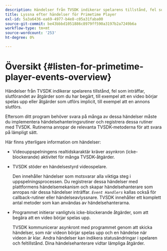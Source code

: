 ```yaml
---
description: Händelser från TVSDK indikerar spelarens tillstånd, fel som inträffar, slutförandet av åtgärder som du har begärt, till exempel att en video börjar spelas upp eller åtgärder som utförs implicit, till exempel att en annons slutförs.
title: Lyssna efter händelser för Primetime Player
exl-id: 5a3a6436-ea69-4977-b4e8-c05a31faba00
source-git-commit: be43bbbd1051886c8979ff590a3197b2a7249b6a
workflow-type: tm+mt
source-wordcount: '253'
ht-degree: 0%

---
```


# Översikt {#listen-for-primetime-player-events-overview}

Händelser från TVSDK indikerar spelarens tillstånd, fel som inträffar, slutförandet av åtgärder som du har begärt, till exempel att en video börjar spelas upp eller åtgärder som utförs implicit, till exempel att en annons slutförs.

Eftersom ditt program behöver svara på många av dessa händelser måste du implementera händelsehanteringsrutiner och registrera dessa rutiner med TVSDK. Rutinerna anropar de relevanta TVSDK-metoderna för att svara på lämpligt sätt.

Här finns ytterligare information om händelser:

* Videouppspelningens realtidskaraktär kräver asynkron (icke-blockerande) aktivitet för många TVSDK-åtgärder.
* TVSDK stöder en händelsestyrd videospelare.

   Den innehåller händelser som motsvarar alla viktiga steg i uppspelningsprocessen. Du registrerar dessa händelser med plattformens händelsemekanism och skapar händelsehanterare som anropas när dessa händelser inträffar. *`Event Handlers`* kallas också för callback-rutiner eller händelseavlyssnare. TVSDK innehåller ett komplett antal metoder som kan användas av händelsehanterarna.
* Programmet initierar vanligtvis icke-blockerande åtgärder, som att begära att en video börjar spelas upp.

   TVSDK kommunicerar asynkront med programmet genom att skicka händelser, som när videon börjar spelas upp och en händelse när videon är klar. Andra händelser kan indikera statusändringar i spelaren och feltillstånd. Dina händelsehanterare vidtar lämpliga åtgärder.
